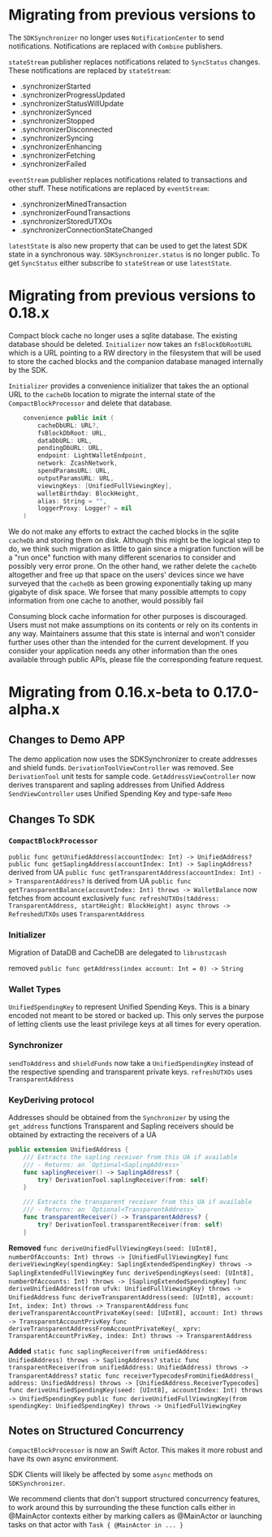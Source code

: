 # Migrating from previous versions to <unreleased>
The `SDKSynchronizer` no longer uses `NotificationCenter` to send notifications.
Notifications are replaced with `Combine` publishers.

`stateStream` publisher replaces notifications related to `SyncStatus` changes.
These notifications are replaced by `stateStream`:
- .synchronizerStarted
- .synchronizerProgressUpdated
- .synchronizerStatusWillUpdate
- .synchronizerSynced
- .synchronizerStopped
- .synchronizerDisconnected
- .synchronizerSyncing
- .synchronizerEnhancing
- .synchronizerFetching
- .synchronizerFailed

`eventStream` publisher replaces notifications related to transactions and other stuff.
These notifications are replaced by `eventStream`:
- .synchronizerMinedTransaction
- .synchronizerFoundTransactions
- .synchronizerStoredUTXOs
- .synchronizerConnectionStateChanged

`latestState` is also new property that can be used to get the latest SDK state in a synchronous way.
`SDKSynchronizer.status` is no longer public. To get `SyncStatus` either subscribe to `stateStream` 
or use `latestState`. 

# Migrating from previous versions to 0.18.x
Compact block cache no longer uses a sqlite database. The existing database
should be deleted. `Initializer` now takes an `fsBlockDbRootURL` which is a 
URL pointing to a RW directory in the filesystem that will be used to store
the cached blocks and the companion database managed internally by the SDK.

`Initializer` provides a convenience initializer that takes the an optional
URL to the `cacheDb` location to migrate the internal state of the 
`CompactBlockProcessor` and delete that database. 

````Swift
    convenience public init (
        cacheDbURL: URL?,
        fsBlockDbRoot: URL,
        dataDbURL: URL,
        pendingDbURL: URL,
        endpoint: LightWalletEndpoint,
        network: ZcashNetwork,
        spendParamsURL: URL,
        outputParamsURL: URL,
        viewingKeys: [UnifiedFullViewingKey],
        walletBirthday: BlockHeight,
        alias: String = "",
        loggerProxy: Logger? = nil
    )
````

We do not make any efforts to extract the cached blocks in the sqlite
`cacheDb` and storing them on disk. Although this might be the logical 
step to do, we think such migration as little to gain since a migration
function will be a "run once" function with many different scenarios to
consider and possibly very error prone. On the other hand, we rather delete
the `cacheDb` altogether and free up that space on the users' devices since
we have surveyed that the `cacheDb` as been growing exponentially taking up
many gigabyte of disk space. We forsee that many possible attempts to copy
information from one cache to another, would possibly fail 

Consuming block cache information for other purposes is discouraged. Users
must not make assumptions on its contents or rely on its contents in any way. 
Maintainers assume that this state is internal and won't consider further
uses other than the intended for the current development. If you consider
your application needs any other information than the ones available through
public APIs, please file the corresponding feature request.

# Migrating from 0.16.x-beta to 0.17.0-alpha.x

## Changes to Demo APP
The demo application now uses the SDKSynchronizer to create addresses and
shield funds.
`DerivationToolViewController` was removed. See `DerivationTool` unit tests
for sample code.
`GetAddressViewController` now derives transparent and sapling addresses
from Unified Address
`SendViewController` uses Unified Spending Key and type-safe `Memo`

## Changes To SDK
### `CompactBlockProcessor`
`public func getUnifiedAddress(accountIndex: Int) -> UnifiedAddress?`
`public func getSaplingAddress(accountIndex: Int) -> SaplingAddress?` derived from UA
`public func getTransparentAddress(accountIndex: Int) -> TransparentAddress?`
is derived from UA
`public func getTransparentBalance(accountIndex: Int) throws -> WalletBalance` now
fetches from account exclusively
`func refreshUTXOs(tAddress: TransparentAddress, startHeight: BlockHeight) async throws -> RefreshedUTXOs`
uses `TransparentAddress`

### Initializer
Migration of DataDB and CacheDB are delegated to `librustzcash`

removed `public func getAddress(index account: Int = 0) -> String`


### Wallet Types
`UnifiedSpendingKey` to represent Unified Spending Keys. This is a binary
encoded not meant to be stored or backed up. This only serves the purpose
of letting clients use the least privilege keys at all times for every
operation.

### Synchronizer
`sendToAddress` and `shieldFunds` now take a `UnifiedSpendingKey` instead
of the respective spending and transparent private keys.
`refreshUTXOs` uses `TransparentAddress`

### KeyDeriving protocol
Addresses should be obtained from the `Synchronizer` by using the `get_address` functions
Transparent and Sapling receivers should be obtained by extracting the receivers of a UA
````Swift
public extension UnifiedAddress {
    /// Extracts the sapling receiver from this UA if available
    /// - Returns: an `Optional<SaplingAddress>`
    func saplingReceiver() -> SaplingAddress? {
        try? DerivationTool.saplingReceiver(from: self)
    }

    /// Extracts the transparent receiver from this UA if available
    /// - Returns: an `Optional<TransparentAddress>`
    func transparentReceiver() -> TransparentAddress? {
        try? DerivationTool.transparentReceiver(from: self)
    }
````

**Removed**
`func deriveUnifiedFullViewingKeys(seed: [UInt8], numberOfAccounts: Int) throws -> [UnifiedFullViewingKey]`
`func deriveViewingKey(spendingKey: SaplingExtendedSpendingKey) throws -> SaplingExtendedFullViewingKey`
`func deriveSpendingKeys(seed: [UInt8], numberOfAccounts: Int) throws -> [SaplingExtendedSpendingKey]`
`func deriveUnifiedAddress(from ufvk: UnifiedFullViewingKey) throws -> UnifiedAddress`
`func deriveTransparentAddress(seed: [UInt8], account: Int, index: Int) throws -> TransparentAddress`
`func deriveTransparentAccountPrivateKey(seed: [UInt8], account: Int) throws -> TransparentAccountPrivKey`
`func deriveTransparentAddressFromAccountPrivateKey(_ xprv: TransparentAccountPrivKey, index: Int) throws -> TransparentAddress`

**Added**
`static func saplingReceiver(from unifiedAddress: UnifiedAddress) throws -> SaplingAddress?`
`static func transparentReceiver(from unifiedAddress: UnifiedAddress) throws -> TransparentAddress?`
`static func receiverTypecodesFromUnifiedAddress(_ address: UnifiedAddress) throws -> [UnifiedAddress.ReceiverTypecodes]`
`func deriveUnifiedSpendingKey(seed: [UInt8], accountIndex: Int) throws -> UnifiedSpendingKey`
`public func deriveUnifiedFullViewingKey(from spendingKey: UnifiedSpendingKey) throws -> UnifiedFullViewingKey`

## Notes on Structured Concurrency

`CompactBlockProcessor` is now an Swift Actor. This makes it more robust and have its own
async environment.

SDK Clients will likely be affected by some `async` methods on `SDKSynchronizer`.

We recommend clients that don't support structured concurrency features, to work around this by  surrounding the these function calls either in @MainActor contexts either by marking callers as @MainActor or launching tasks on that actor with `Task { @MainActor in ... }`
